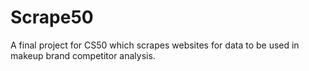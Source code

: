 # Scrape50
A final project for CS50 which scrapes websites for data to be used in makeup brand competitor analysis.
